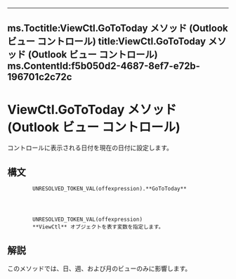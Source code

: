 

---
ms.Toctitle:ViewCtl.GoToToday メソッド (Outlook ビュー コントロール)
title:ViewCtl.GoToToday メソッド (Outlook ビュー コントロール)
ms.ContentId:f5b050d2-4687-8ef7-e72b-196701c2c72c
---
# ViewCtl.GoToToday メソッド (Outlook ビュー コントロール)




コントロールに表示される日付を現在の日付に設定します。

## 構文

            UNRESOLVED_TOKEN_VAL(offexpression).**GoToToday**




            UNRESOLVED_TOKEN_VAL(offexpression)
            **ViewCtl** オブジェクトを表す変数を指定します。



## 解説
このメソッドでは、日、週、および月のビューのみに影響します。




